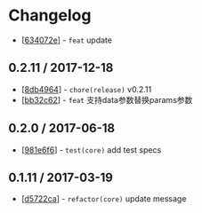 # Changelog 

  * [[634072e](https://github.com/janryWang/mfetch.githttps://github.com/janryWang/mfetch/commit/634072e14a6a54e50edd7ba34895607988d85824)] - `feat` update 

## 0.2.11 / 2017-12-18 

  * [[8db4964](https://github.com/janryWang/mfetch.githttps://github.com/janryWang/mfetch/commit/8db49648c71c60bfc9e350137fa9968830bf9ebb)] - `chore(release)` v0.2.11 
  * [[bb32c62](https://github.com/janryWang/mfetch.githttps://github.com/janryWang/mfetch/commit/bb32c62a4d24037588559e6d974a2950220eaf4e)] - `feat` 支持data参数替换params参数 

## 0.2.0 / 2017-06-18 

  * [[981e6f6](https://github.com/janryWang/mfetch.githttps://github.com/janryWang/mfetch/commit/981e6f639b5d2df6510ee1cb1386c02ff8680fa0)] - `test(core)` add test specs 

## 0.1.11 / 2017-03-19 

  * [[d5722ca](https://github.com/janryWang/mfetch.githttps://github.com/janryWang/mfetch/commit/d5722cab3578c7cd21e37d9653a42502deefcb19)] - `refactor(core)` update message 
